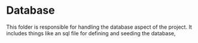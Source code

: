 # Database
This folder is responsible for handling the database aspect of the project. It includes things like an sql file for defining and seeding the database, 